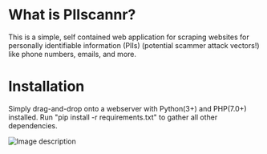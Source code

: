 # What is PIIscannr?
This is a simple, self contained web application for scraping websites for personally identifiable information (PIIs) (potential scammer attack vectors!) like phone numbers, emails, and more.

# Installation
Simply drag-and-drop onto a webserver with Python(3+) and PHP(7.0+) installed.
Run "pip install -r requirements.txt" to gather all other dependencies. 
 
![Image description](https://github.com/robertegj/scannr/blob/master/screenshot.png)
